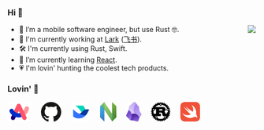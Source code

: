 
### Hi 👋

<img align="right" src="https://github-readme-stats.vercel.app/api?username=Binlogo&show_icons=true&icon_color=CE1D2D&text_color=718096&bg_color=00000000&hide_title=true&hide_border=true" />

- 🔭 I’m a mobile software engineer, but use Rust 🤓.
- 🚀 I'm currently working at [Lark](https://www.larksuite.com)  ([飞书](https://www.feishu.cn)).
- 🛠️ I'm currently using Rust, Swift.
- 🌱 I’m currently learning [React](https://roadmap.sh/react?s=64df7b96ced78d293526a1d9).
- 💗 I'm lovin' hunting the coolest tech products.

### Lovin' 🤩

<a href="https://arc.net/" target="_blank"><img src="assets/arc.svg" alt="Arc Browser" height="40"/></a> &nbsp; &nbsp;
<a href="https://github.com/" target="_blank"><img src="assets/github.svg" alt="GitHub" height="40"/></a> &nbsp; &nbsp;
<a href="https://larksuite.com/" target="_blank"><img src="assets/lark.webp" alt="Lark Suite" height="40"/></a> &nbsp; &nbsp;
<a href="https://neovim.io/" target="_blank"><img src="assets/neovim.svg" alt="neovim" height="40"/></a> &nbsp; &nbsp;
<a href="https://obsidian.md/" target="_blank"><img src="assets/obsidian.svg" alt="obsidian" height="40"/></a> &nbsp; &nbsp;
<a href="https://rust-lang.org/" target="_blank"><img src="assets/rust.svg" alt="Rust Language" height="40"/></a> &nbsp; &nbsp;
<a href="https://swift.org/" target="_blank"><img src="assets/swift.svg" alt="Swift Language" height="40"/></a> &nbsp; &nbsp;
